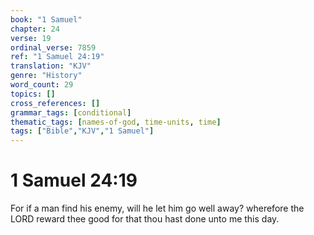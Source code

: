 ```yaml
---
book: "1 Samuel"
chapter: 24
verse: 19
ordinal_verse: 7859
ref: "1 Samuel 24:19"
translation: "KJV"
genre: "History"
word_count: 29
topics: []
cross_references: []
grammar_tags: [conditional]
thematic_tags: [names-of-god, time-units, time]
tags: ["Bible","KJV","1 Samuel"]
---
```


# 1 Samuel 24:19

For if a man find his enemy, will he let him go well away? wherefore the LORD reward thee good for that thou hast done unto me this day.
